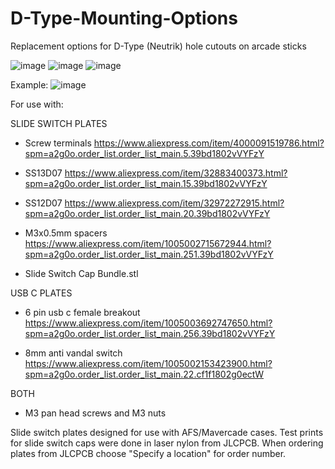 # D-Type-Mounting-Options
Replacement options for D-Type (Neutrik) hole cutouts on arcade sticks

![image](https://github.com/BolSadguy/D-Type-Mounting-Options/assets/131397163/5bb1a6e9-78ba-4a80-86b3-36cebe5656fd)
![image](https://github.com/BolSadguy/D-Type-Mounting-Options/assets/131397163/74644220-b39d-4a1d-bd16-5cfc7f6fe917)
![image](https://github.com/BolSadguy/D-Type-Mounting-Options/assets/131397163/35d7b112-90e8-4d3c-beeb-7e015f6a5b25)


Example:
![image](https://github.com/BolSadguy/D-Type-Mounting-Options/assets/131397163/ea944782-6a6a-45d0-bda5-8caf462ba005)

For use with:

SLIDE SWITCH PLATES

  - Screw terminals https://www.aliexpress.com/item/4000091519786.html?spm=a2g0o.order_list.order_list_main.5.39bd1802vVYFzY
  
  - SS13D07 https://www.aliexpress.com/item/32883400373.html?spm=a2g0o.order_list.order_list_main.15.39bd1802vVYFzY
  
  - SS12D07 https://www.aliexpress.com/item/32972272915.html?spm=a2g0o.order_list.order_list_main.20.39bd1802vVYFzY
  
  - M3x0.5mm spacers https://www.aliexpress.com/item/1005002715672944.html?spm=a2g0o.order_list.order_list_main.251.39bd1802vVYFzY
  
  - Slide Switch Cap Bundle.stl
  
 USB C PLATES
  - 6 pin usb c female breakout https://www.aliexpress.com/item/1005003692747650.html?spm=a2g0o.order_list.order_list_main.256.39bd1802vVYFzY
  
  - 8mm anti vandal switch https://www.aliexpress.com/item/1005002153423900.html?spm=a2g0o.order_list.order_list_main.22.cf1f1802g0ectW
  
BOTH

  - M3 pan head screws and M3 nuts
  
  Slide switch plates designed for use with AFS/Mavercade cases.
  Test prints for slide switch caps were done in laser nylon from JLCPCB.
  When ordering plates from JLCPCB choose "Specify a location" for order number.
